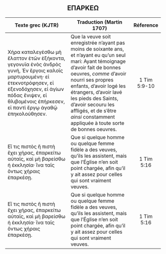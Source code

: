 <h2 align="center">ΕΠΑΡΚΕΩ</h2>

|Texte grec (KJTR)|Traduction (Martin 1707)|Réference|
|-----|-----|:---:
 Χήρα καταλεγέσθω μὴ ἔλαττον ἐτῶν ἑξήκοντα, γεγονυῖα ἑνὸς ἀνδρὸς γυνή, Ἐν ἔργοις καλοῖς μαρτυρουμένη· εἰ ἐτεκνοτρόφησεν, εἰ ἐξενοδόχησεν, εἰ ἁγίων πόδας ἔνιψεν, εἰ θλιβομένοις ἐπήρκεσεν, εἰ παντὶ ἔργῳ ἀγαθῷ ἐπηκολούθησεν.|Que la veuve soit enregistrée n’ayant pas moins de soixante ans, et n’ayant eu qu’un seul mari: Ayant témoignage d’avoir fait de bonnes oeuvres, _comme_ d’avoir nourri ses propres enfants, d’avoir logé les étrangers, d’avoir lavé les pieds des Saints, d’avoir secouru les affligés, et de s’être _ainsi_ constamment appliquée à toute sorte de bonnes oeuvres. |1 Tim 5:9-10|
Εἴ τις πιστὸς ἢ πιστὴ ἔχει χήρας, ἐπαρκείτω αὐταῖς, καὶ μὴ βαρείσθω ἡ ἐκκλησία· ἵνα ταῖς ὄντως χήραις ἐπαρκέσῃ.|Que si quelque homme ou quelque femme fidèle a des veuves, qu’ils les assistent, mais que l’Église n’en soit point chargée, afin qu’il y ait assez pour celles qui sont vraiment veuves.|1 Tim 5:16|
Εἴ τις πιστὸς ἢ πιστὴ ἔχει χήρας, ἐπαρκείτω αὐταῖς, καὶ μὴ βαρείσθω ἡ ἐκκλησία· ἵνα ταῖς ὄντως χήραις ἐπαρκέσῃ.|Que si quelque homme ou quelque femme fidèle a des veuves, qu’ils les assistent, mais que l’Église n’en soit point chargée, afin qu’il y ait assez pour celles qui sont vraiment veuves.|1 Tim 5:16|
